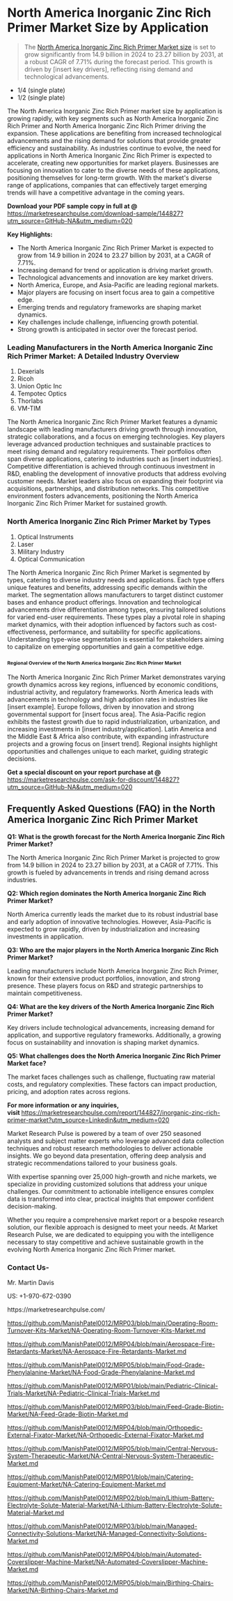 <h1>North America Inorganic Zinc Rich Primer Market&nbsp;Size by Application</h1><blockquote><p>The <a href="https://marketresearchpulse.com/download-sample/144827?utm_source=GitHub-NA&amp;utm_medium=020">North America Inorganic Zinc Rich Primer Market size</a> is set to grow significantly from 14.9 billion in 2024 to 23.27 billion by 2031, at a robust CAGR of 7.71% during the forecast period. This growth is driven by [insert key drivers], reflecting rising demand and technological advancements.</p></blockquote><ul><li>1/4 (single plate) <li> 1/2 (single plate)</li></ul><p>The North America Inorganic Zinc Rich Primer market size by application is growing rapidly, with key segments such as North America Inorganic Zinc Rich Primer and North America Inorganic Zinc Rich Primer driving the expansion. These applications are benefiting from increased technological advancements and the rising demand for solutions that provide greater efficiency and sustainability. As industries continue to evolve, the need for applications in North America Inorganic Zinc Rich Primer is expected to accelerate, creating new opportunities for market players. Businesses are focusing on innovation to cater to the diverse needs of these applications, positioning themselves for long-term growth. With the market's diverse range of applications, companies that can effectively target emerging trends will have a competitive advantage in the coming years.</p><p><strong>Download your PDF sample copy in full at @ </strong><a href="https://marketresearchpulse.com/download-sample/144827?utm_source=GitHub-NA&amp;utm_medium=020">https://marketresearchpulse.com/download-sample/144827?utm_source=GitHub-NA&amp;utm_medium=020</a></p><p><strong>Key Highlights: </strong></p><ul><li>The North America Inorganic Zinc Rich Primer Market is expected to grow from 14.9 billion in 2024 to 23.27 billion by 2031, at a CAGR of 7.71%.</li><li>Increasing demand for trend or application is driving market growth.</li><li>Technological advancements and innovation are key market drivers.</li><li>North America, Europe, and Asia-Pacific are leading regional markets.</li><li>Major players are focusing on insert focus area to gain a competitive edge.</li><li>Emerging trends and regulatory frameworks are shaping market dynamics.</li><li>Key challenges include challenge, influencing growth potential.</li><li>Strong growth is anticipated in sector over the forecast period.</li></ul><h3>Leading Manufacturers in the North America Inorganic Zinc Rich Primer Market: A Detailed Industry Overview</h3><ol><li>Dexerials</li><li>Ricoh</li><li>Union Optic Inc</li><li>Tempotec Optics</li><li>Thorlabs</li><li>VM-TIM</li></ol><div class="flex max-w-full flex-col flex-grow"><div class="min-h-8 text-message flex w-full flex-col items-end gap-2 whitespace-normal break-words [.text-message+&amp;]:mt-5" dir="auto" data-message-author-role="assistant" data-message-id="fd8432e4-4910-450d-b182-61b7bfb0a01f" data-message-model-slug="gpt-4o"><div class="flex w-full flex-col gap-1 empty:hidden first:pt-[3px]"><div class="markdown prose w-full break-words dark:prose-invert light"><p>The North America Inorganic Zinc Rich Primer Market features a dynamic landscape with leading manufacturers driving growth through innovation, strategic collaborations, and a focus on emerging technologies. Key players leverage advanced production techniques and sustainable practices to meet rising demand and regulatory requirements. Their portfolios often span diverse applications, catering to industries such as [insert industries]. Competitive differentiation is achieved through continuous investment in R&amp;D, enabling the development of innovative products that address evolving customer needs. Market leaders also focus on expanding their footprint via acquisitions, partnerships, and distribution networks. This competitive environment fosters advancements, positioning the North America Inorganic Zinc Rich Primer Market for sustained growth.</p></div></div></div></div><h3>North America Inorganic Zinc Rich Primer Market by Types</h3><ol><li>Optical Instruments <li> Laser <li> Military Industry <li> Optical Communication</li></ol><div class="flex max-w-full flex-col flex-grow"><div class="min-h-8 text-message flex w-full flex-col items-end gap-2 whitespace-normal break-words [.text-message+&amp;]:mt-5" dir="auto" data-message-author-role="assistant" data-message-id="084470be-0bb7-4664-bddf-5156b4f41249" data-message-model-slug="gpt-4o-mini"><div class="flex w-full flex-col gap-1 empty:hidden first:pt-[3px]"><div class="markdown prose w-full break-words dark:prose-invert light"><p>The North America Inorganic Zinc Rich Primer Market is segmented by types, catering to diverse industry needs and applications. Each type offers unique features and benefits, addressing specific demands within the market. The segmentation allows manufacturers to target distinct customer bases and enhance product offerings. Innovation and technological advancements drive differentiation among types, ensuring tailored solutions for varied end-user requirements. These types play a pivotal role in shaping market dynamics, with their adoption influenced by factors such as cost-effectiveness, performance, and suitability for specific applications. Understanding type-wise segmentation is essential for stakeholders aiming to capitalize on emerging opportunities and gain a competitive edge.</p></div></div></div></div><h3><span style="font-size: 11px;">Regional Overview of the North America Inorganic Zinc Rich Primer Market</span></h3><div class="flex max-w-full flex-col flex-grow"><div class="min-h-8 text-message flex w-full flex-col items-end gap-2 whitespace-normal break-words [.text-message+&amp;]:mt-5" dir="auto" data-message-author-role="assistant" data-message-id="e9038762-ce64-4e30-91c9-9bd413514231" data-message-model-slug="gpt-4o-mini"><div class="flex w-full flex-col gap-1 empty:hidden first:pt-[3px]"><div class="markdown prose w-full break-words dark:prose-invert light"><p>The North America Inorganic Zinc Rich Primer Market demonstrates varying growth dynamics across key regions, influenced by economic conditions, industrial activity, and regulatory frameworks. North America leads with advancements in technology and high adoption rates in industries like [insert example]. Europe follows, driven by innovation and strong governmental support for [insert focus area]. The Asia-Pacific region exhibits the fastest growth due to rapid industrialization, urbanization, and increasing investments in [insert industry/application]. Latin America and the Middle East &amp; Africa also contribute, with expanding infrastructure projects and a growing focus on [insert trend]. Regional insights highlight opportunities and challenges unique to each market, guiding strategic decisions.</p></div></div></div></div><p><strong>Get a special discount on your report purchase at @ </strong><a href="https://marketresearchpulse.com/ask-for-discount/144827?utm_source=GitHub-NA&amp;utm_medium=020">https://marketresearchpulse.com/ask-for-discount/144827?utm_source=GitHub-NA&amp;utm_medium=020</a></p><h2>Frequently Asked Questions (FAQ) in the North America Inorganic Zinc Rich Primer Market</h2><p><strong>Q1: What is the growth forecast for the North America Inorganic Zinc Rich Primer Market?</strong></p><p>The North America Inorganic Zinc Rich Primer Market is projected to grow from 14.9 billion in 2024 to 23.27 billion by 2031, at a CAGR of 7.71%. This growth is fueled by advancements in trends and rising demand across industries.</p><p><strong>Q2: Which region dominates the North America Inorganic Zinc Rich Primer Market?</strong></p><p>North America currently leads the market due to its robust industrial base and early adoption of innovative technologies. However, Asia-Pacific is expected to grow rapidly, driven by industrialization and increasing investments in application.</p><p><strong>Q3: Who are the major players in the North America Inorganic Zinc Rich Primer Market?</strong></p><p>Leading manufacturers include North America Inorganic Zinc Rich Primer, known for their extensive product portfolios, innovation, and strong presence. These players focus on R&amp;D and strategic partnerships to maintain competitiveness.</p><p><strong>Q4: What are the key drivers of the North America Inorganic Zinc Rich Primer Market?</strong></p><p>Key drivers include technological advancements, increasing demand for application, and supportive regulatory frameworks. Additionally, a growing focus on sustainability and innovation is shaping market dynamics.</p><p><strong>Q5: What challenges does the North America Inorganic Zinc Rich Primer Market face?</strong></p><p>The market faces challenges such as challenge, fluctuating raw material costs, and regulatory complexities. These factors can impact production, pricing, and adoption rates across regions.</p><p><strong>For more information or any inquiries, visit&nbsp;</strong><a href="https://marketresearchpulse.com/report/144827/inorganic-zinc-rich-primer-market?utm_source=Linkedin&utm_medium=020">https://marketresearchpulse.com/report/144827/inorganic-zinc-rich-primer-market?utm_source=Linkedin&utm_medium=020</a></p><p>Market Research Pulse is powered by a team of over 250 seasoned analysts and subject matter experts who leverage advanced data collection techniques and robust research methodologies to deliver actionable insights. We go beyond data presentation, offering deep analysis and strategic recommendations tailored to your business goals.</p><p>With expertise spanning over 25,000 high-growth and niche markets, we specialize in providing customized solutions that address your unique challenges. Our commitment to actionable intelligence ensures complex data is transformed into clear, practical insights that empower confident decision-making.</p><p>Whether you require a comprehensive market report or a bespoke research solution, our flexible approach is designed to meet your needs. At Market Research Pulse, we are dedicated to equipping you with the intelligence necessary to stay competitive and achieve sustainable growth in the evolving North America Inorganic Zinc Rich Primer market.</p><h3><strong>Contact Us-</strong></h3><p>Mr. Martin Davis</p><p>US: +1-970-672-0390</p><p>https://marketresearchpulse.com/</p><p><a href="https://github.com/ManishPatel0012/MRP03/blob/main/Operating-Room-Turnover-Kits-Market/NA-Operating-Room-Turnover-Kits-Market.md">https://github.com/ManishPatel0012/MRP03/blob/main/Operating-Room-Turnover-Kits-Market/NA-Operating-Room-Turnover-Kits-Market.md</a></p><p><a href="https://github.com/ManishPatel0012/MRP04/blob/main/Aerospace-Fire-Retardants-Market/NA-Aerospace-Fire-Retardants-Market.md">https://github.com/ManishPatel0012/MRP04/blob/main/Aerospace-Fire-Retardants-Market/NA-Aerospace-Fire-Retardants-Market.md</a></p><p><a href="https://github.com/ManishPatel0012/MRP05/blob/main/Food-Grade-Phenylalanine-Market/NA-Food-Grade-Phenylalanine-Market.md">https://github.com/ManishPatel0012/MRP05/blob/main/Food-Grade-Phenylalanine-Market/NA-Food-Grade-Phenylalanine-Market.md</a></p><p><a href="https://github.com/ManishPatel0012/MRP01/blob/main/Pediatric-Clinical-Trials-Market/NA-Pediatric-Clinical-Trials-Market.md">https://github.com/ManishPatel0012/MRP01/blob/main/Pediatric-Clinical-Trials-Market/NA-Pediatric-Clinical-Trials-Market.md</a></p><p><a href="https://github.com/ManishPatel0012/MRP03/blob/main/Feed-Grade-Biotin-Market/NA-Feed-Grade-Biotin-Market.md">https://github.com/ManishPatel0012/MRP03/blob/main/Feed-Grade-Biotin-Market/NA-Feed-Grade-Biotin-Market.md</a></p><p><a href="https://github.com/ManishPatel0012/MRP04/blob/main/Orthopedic-External-Fixator-Market/NA-Orthopedic-External-Fixator-Market.md">https://github.com/ManishPatel0012/MRP04/blob/main/Orthopedic-External-Fixator-Market/NA-Orthopedic-External-Fixator-Market.md</a></p><p><a href="https://github.com/ManishPatel0012/MRP05/blob/main/Central-Nervous-System-Therapeutic-Market/NA-Central-Nervous-System-Therapeutic-Market.md">https://github.com/ManishPatel0012/MRP05/blob/main/Central-Nervous-System-Therapeutic-Market/NA-Central-Nervous-System-Therapeutic-Market.md</a></p><p><a href="https://github.com/ManishPatel0012/MRP01/blob/main/Catering-Equipment-Market/NA-Catering-Equipment-Market.md">https://github.com/ManishPatel0012/MRP01/blob/main/Catering-Equipment-Market/NA-Catering-Equipment-Market.md</a></p><p><a href="https://github.com/ManishPatel0012/MRP02/blob/main/Lithium-Battery-Electrolyte-Solute-Material-Market/NA-Lithium-Battery-Electrolyte-Solute-Material-Market.md">https://github.com/ManishPatel0012/MRP02/blob/main/Lithium-Battery-Electrolyte-Solute-Material-Market/NA-Lithium-Battery-Electrolyte-Solute-Material-Market.md</a></p><p><a href="https://github.com/ManishPatel0012/MRP03/blob/main/Managed-Connectivity-Solutions-Market/NA-Managed-Connectivity-Solutions-Market.md">https://github.com/ManishPatel0012/MRP03/blob/main/Managed-Connectivity-Solutions-Market/NA-Managed-Connectivity-Solutions-Market.md</a></p><p><a href="https://github.com/ManishPatel0012/MRP04/blob/main/Automated-Coverslipper-Machine-Market/NA-Automated-Coverslipper-Machine-Market.md">https://github.com/ManishPatel0012/MRP04/blob/main/Automated-Coverslipper-Machine-Market/NA-Automated-Coverslipper-Machine-Market.md</a></p><p><a href="https://github.com/ManishPatel0012/MRP05/blob/main/Birthing-Chairs-Market/NA-Birthing-Chairs-Market.md">https://github.com/ManishPatel0012/MRP05/blob/main/Birthing-Chairs-Market/NA-Birthing-Chairs-Market.md</a></p>
